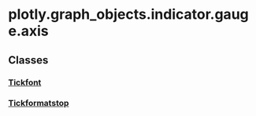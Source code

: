 # plotly.graph_objects.indicator.gauge.axis

## Classes

### [Tickfont](Tickfont.md)

### [Tickformatstop](Tickformatstop.md)



